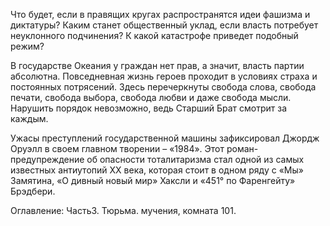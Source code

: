Что будет, если в правящих кругах распространятся идеи фашизма и диктатуры? Каким станет общественный уклад, если власть потребует неуклонного подчинения? К какой катастрофе приведет подобный режим?

В государстве Океания у граждан нет прав, а значит, власть партии абсолютна. Повседневная жизнь героев проходит в условиях страха и постоянных потрясений. Здесь перечеркнуты свобода слова, свобода печати, свобода выбора, свобода любви и даже свобода мысли. Нарушить порядок невозможно, ведь Старший Брат смотрит за каждым.

Ужасы преступлений государственной машины зафиксировал Джордж Оруэлл в своем главном творении – «1984». Этот роман-предупреждение об опасности тоталитаризма стал одной из самых известных антиутопий XX века, которая стоит в одном ряду с «Мы» Замятина, «О дивный новый мир» Хаксли и «451° по Фаренгейту» Брэдбери.

Оглавление:
Часть3.
Тюрьма. мучения, комната 101.
